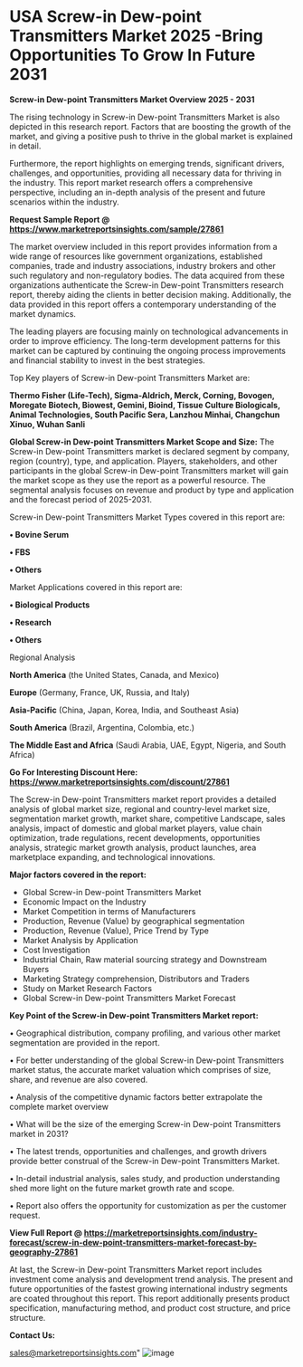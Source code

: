 # USA Screw-in Dew-point Transmitters Market 2025 -Bring Opportunities To Grow In Future 2031

<Strong> Screw-in Dew-point Transmitters Market Overview 2025 - 2031</strong>

The rising technology in Screw-in Dew-point Transmitters Market is also depicted in this research report. Factors that are boosting the growth of the market, and giving a positive push to thrive in the global market is explained in detail.

Furthermore, the report highlights on emerging trends, significant drivers, challenges, and opportunities, providing all necessary data for thriving in the industry. This report market research offers a comprehensive perspective, including an in-depth analysis of the present and future scenarios within the industry.

<strong>Request Sample Report @ <a href=https://www.marketreportsinsights.com/sample/27861>https://www.marketreportsinsights.com/sample/27861</a></strong>

The market overview included in this report provides information from a wide range of resources like government organizations, established companies, trade and industry associations, industry brokers and other such regulatory and non-regulatory bodies. The data acquired from these organizations authenticate the Screw-in Dew-point Transmitters research report, thereby aiding the clients in better decision making. Additionally, the data provided in this report offers a contemporary understanding of the market dynamics.

The leading players are focusing mainly on technological advancements in order to improve efficiency. The long-term development patterns for this market can be captured by continuing the ongoing process improvements and financial stability to invest in the best strategies.

Top Key players of Screw-in Dew-point Transmitters Market are:

<strong>Thermo Fisher (Life-Tech), Sigma-Aldrich, Merck, Corning, Bovogen, Moregate Biotech, Biowest, Gemini, Bioind, Tissue Culture Biologicals, Animal Technologies, South Pacific Sera, Lanzhou Minhai, Changchun Xinuo, Wuhan Sanli</strong>

<strong><b>Global Screw-in Dew-point Transmitters Market Scope and Size:</b></strong>
The Screw-in Dew-point Transmitters market is declared segment by company, region (country), type, and application. Players, stakeholders, and other participants in the global Screw-in Dew-point Transmitters market will gain the market scope as they use the report as a powerful resource. The segmental analysis focuses on revenue and product by type and application and the forecast period of 2025-2031.

Screw-in Dew-point Transmitters Market Types covered in this report are:

<strong>• Bovine Serum

• FBS

• Others</strong>

Market Applications covered in this report are:

<strong>• Biological Products

• Research

• Others</strong> 

Regional Analysis

<strong>North America</strong> (the United States, Canada, and Mexico)

<strong>Europe</strong> (Germany, France, UK, Russia, and Italy)

<strong>Asia-Pacific</strong> (China, Japan, Korea, India, and Southeast Asia)

<strong>South America</strong> (Brazil, Argentina, Colombia, etc.)

<strong>The Middle East and Africa</strong> (Saudi Arabia, UAE, Egypt, Nigeria, and South Africa)

<strong>Go For Interesting Discount Here: <a href=https://www.marketreportsinsights.com/discount/27861>https://www.marketreportsinsights.com/discount/27861</a></strong>

The Screw-in Dew-point Transmitters market report provides a detailed analysis of global market size, regional and country-level market size, segmentation market growth, market share, competitive Landscape, sales analysis, impact of domestic and global market players, value chain optimization, trade regulations, recent developments, opportunities analysis, strategic market growth analysis, product launches, area marketplace expanding, and technological innovations.

<strong><b>Major factors covered in the report:</b></strong>
<ul>
  <li>Global Screw-in Dew-point Transmitters Market </li>
  <li>Economic Impact on the Industry</li>
  <li>Market Competition in terms of Manufacturers</li>
  <li>Production, Revenue (Value) by geographical segmentation</li>
  <li>Production, Revenue (Value), Price Trend by Type</li>
  <li>Market Analysis by Application</li>
  <li>Cost Investigation</li>
  <li>Industrial Chain, Raw material sourcing strategy and Downstream Buyers</li>
  <li>Marketing Strategy comprehension, Distributors and Traders</li>
  <li>Study on Market Research Factors</li>
  <li>Global Screw-in Dew-point Transmitters Market Forecast</li>
</ul>

<strong><b>Key Point of the Screw-in Dew-point Transmitters Market report:</b></strong>

• Geographical distribution, company profiling, and various other market segmentation are provided in the report.

• For better understanding of the global Screw-in Dew-point Transmitters market status, the accurate market valuation which comprises of size, share, and revenue are also covered.

• Analysis of the competitive dynamic factors better extrapolate the complete market overview

• What will be the size of the emerging Screw-in Dew-point Transmitters market in 2031?

• The latest trends, opportunities and challenges, and growth drivers provide better construal of the Screw-in Dew-point Transmitters Market.

• In-detail industrial analysis, sales study, and production understanding shed more light on the future market growth rate and scope.

• Report also offers the opportunity for customization as per the customer request.

<strong><b>View Full Report @ <a href=https://marketreportsinsights.com/industry-forecast/screw-in-dew-point-transmitters-market-forecast-by-geography-27861>https://marketreportsinsights.com/industry-forecast/screw-in-dew-point-transmitters-market-forecast-by-geography-27861</a></b></strong>


At last, the Screw-in Dew-point Transmitters Market report includes investment come analysis and development trend analysis. The present and future opportunities of the fastest growing international industry segments are coated throughout this report. This report additionally presents product specification, manufacturing method, and product cost structure, and price structure.

<strong>Contact Us:</strong>

sales@marketreportsinsights.com"
![image](https://github.com/user-attachments/assets/3ffefe86-8be5-4a4d-b370-32fcfa9bf5b5)
